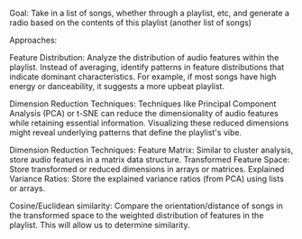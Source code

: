 Goal: Take in a list of songs, whether through a playlist, etc, and generate a radio based on the contents of this playlist (another list of songs)

Approaches:

  Feature Distribution: Analyze the distribution of audio features within the playlist. Instead of averaging, identify patterns in feature distributions that indicate dominant characteristics. For example, if most songs have high energy or danceability, it suggests a more upbeat playlist.

  Dimension Reduction Techniques: Techniques like Principal Component Analysis (PCA) or t-SNE can reduce the dimensionality of audio features while retaining essential information. Visualizing these reduced dimensions might reveal underlying patterns that define the playlist's vibe.

  Dimension Reduction Techniques:
    Feature Matrix: Similar to cluster analysis, store audio features in a matrix data structure.
    Transformed Feature Space: Store transformed or reduced dimensions in arrays or matrices.
    Explained Variance Ratios: Store the explained variance ratios (from PCA) using lists or arrays.
  
  Cosine/Euclidean similarity:
    Compare the orientation/distance of songs in the transformed space to the weighted distribution of features in the playlist. This will allow us to determine similarity.
